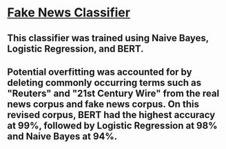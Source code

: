 # [Fake News Classifier](https://github.com/dpruden13/Fake-News-Classifier/blob/main/Fake_News_Classifier%20(Naive%20Bayes%2C%20Logistic%20Regression%20%26%20BERT).ipynb)

## This classifier was trained using Naive Bayes, Logistic Regression, and BERT. 

## Potential overfitting was accounted for by deleting commonly occurring terms such as "Reuters" and "21st Century Wire" from the real news corpus and fake news corpus. On this revised corpus, BERT had the highest accuracy at 99%, followed by Logistic Regression at 98% and Naive Bayes at 94%. 
